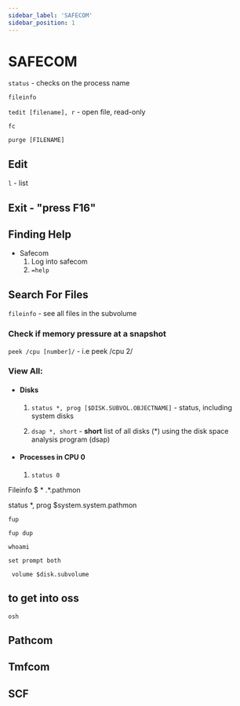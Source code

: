 ```yaml
---
sidebar_label: 'SAFECOM'
sidebar_position: 1
---
```


# SAFECOM

```status``` - checks on the process name

```fileinfo ```

```tedit [filename], r``` - open file, read-only

```fc```

```purge [FILENAME]```

## Edit
```l``` - list

## Exit - "press F16"

## Finding Help
- Safecom 
    1. Log into safecom
    2. ```=help```

## Search For Files
```fileinfo``` - see all files in the subvolume

### Check if memory pressure at a snapshot
```peek /cpu [number]/```  - i.e peek /cpu 2/

### View All:

- #### Disks
    1. ```status *, prog [$DISK.SUBVOL.OBJECTNAME]``` - status, including system disks

    2. ```dsap *, short``` - **short** list of all disks (*) using the disk space analysis program (dsap)

- #### Processes in CPU 0
    1. ```status 0```


Fileinfo $ \* .*.pathmon
 
status *, prog $system.system.pathmon
 

```fup```

```fup dup```

```whoami```

```set prompt both```

``` volume $disk.subvolume```





## to get into oss
```osh ```

## Pathcom

## Tmfcom

## SCF